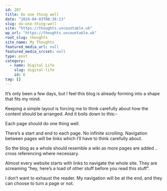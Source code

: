 ```yaml
---
id: 207
title: Do one thing well
date: "2024-04-03T08:36:13"
slug: do-one-thing-well
site: "https://thoughts.uncountable.uk"
wp_url: "https://thoughts.uncountable.uk"
root_slug: thoughts
site_name: My Thoughts
featured_media_url: null
featured_media_srcset: null
type: post
category:
  - name: Digital Life
    slug: digital-life
    id: 6
tag: []
---
```



<p>It&#8217;s only been a few days, but I feel this blog is already forming into a shape that fits my mind.</p>



<p>Keeping a simple layout is forcing me to think carefully about how the content should be arranged.  And it boils down to this:-</p>



<p>Each page should do one thing well.</p>



<p>There&#8217;s a start and end to each page.  No infinite scrolling.  Navigation between pages will be links which I&#8217;ll have to think carefully about.</p>



<p>So the blog as a whole should resemble a wiki as more pages are added .. cross referencing where necessary.</p>



<p>Almost every website starts with links to navigate the whole site. They are screaming &#8220;hey, here&#8217;s a load of other stuff before you read this stuff&#8221;.</p>



<p>I don&#8217;t want to exhaust the reader. My navigation will be at the end, and they can choose to turn a page or not.</p>
